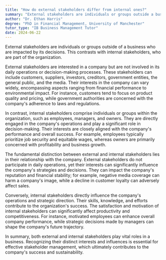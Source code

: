 ```yaml
---
title: "How do external stakeholders differ from internal ones?"
summary: "External stakeholders are individuals or groups outside a business who are affected by its decisions, unlike internal stakeholders who are part of the business."
author: "Dr. Ethan Harris"
degree: "PhD in Financial Management, University of Manchester"
tutor_type: "IB Business Management Tutor"
date: 2024-06-22
---
```


External stakeholders are individuals or groups outside of a business who are impacted by its decisions. This contrasts with internal stakeholders, who are part of the organization.

External stakeholders are interested in a company but are not involved in its daily operations or decision-making processes. These stakeholders can include customers, suppliers, investors, creditors, government entities, the general public, and the media. Their interests in the company can vary widely, encompassing aspects ranging from financial performance to environmental impact. For instance, customers tend to focus on product quality and pricing, while government authorities are concerned with the company's adherence to laws and regulations.

In contrast, internal stakeholders comprise individuals or groups within the organization, such as employees, managers, and owners. They are directly engaged in the company's operations and play a significant role in decision-making. Their interests are closely aligned with the company's performance and overall success. For example, employees typically prioritize job security and equitable wages, whereas owners are primarily concerned with profitability and business growth.

The fundamental distinction between external and internal stakeholders lies in their relationship with the company. External stakeholders do not participate in daily operations, yet their interests can significantly influence the company's strategies and decisions. They can impact the company's reputation and financial stability; for example, negative media coverage can harm a company's image, while a decline in customer loyalty can adversely affect sales.

Conversely, internal stakeholders directly influence the company's operations and strategic direction. Their skills, knowledge, and efforts contribute to the organization's success. The satisfaction and motivation of internal stakeholders can significantly affect productivity and competitiveness. For instance, motivated employees can enhance overall company performance, while strategic decisions made by managers can shape the company's future trajectory.

In summary, both external and internal stakeholders play vital roles in a business. Recognizing their distinct interests and influences is essential for effective stakeholder management, which ultimately contributes to the company's success and sustainability.
    